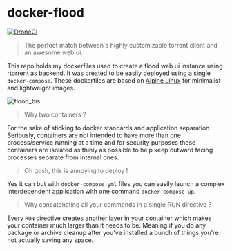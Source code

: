 # docker-flood

[![DroneCI](https://drone.0xem.ma/0xEmma/docker-flood/status.svg)](https://drone.0xem.ma/0xEmma/docker-flood)

> The perfect match between a highly customizable torrent client and an awesome web ui.

This repo holds my dockerfiles used to create a flood web ui instance using rtorrent as backend. It was created to be easily deployed using a single `docker-compose`. These dockerfiles are based on [Alpine Linux](https://alpinelinux.org) for minimalist and lightweight images.

![flood_bis](https://user-images.githubusercontent.com/2095991/41016996-1fbd4082-6953-11e8-9a3d-508312265c5d.png)

> Why two containers ?

For the sake of sticking to docker standards and application separation. Seriously, containers are not intended to have more than one process/service running at a time and for security purposes these containers are isolated as thinly as possible to help keep outward facing processes separate from internal ones.

> Oh gosh, this is annoying to deploy !

Yes it can but with `docker-compose.yml` files you can easily launch a complex interdependent application with one command `docker-compose up`.

> Why concatenating all your commands in a single RUN directive ?

Every `RUN` directive creates another layer in your container which makes your container much larger than it needs to be. Meaning if you do any package or archive cleanup after you've installed a bunch of things you're not actually saving any space.
